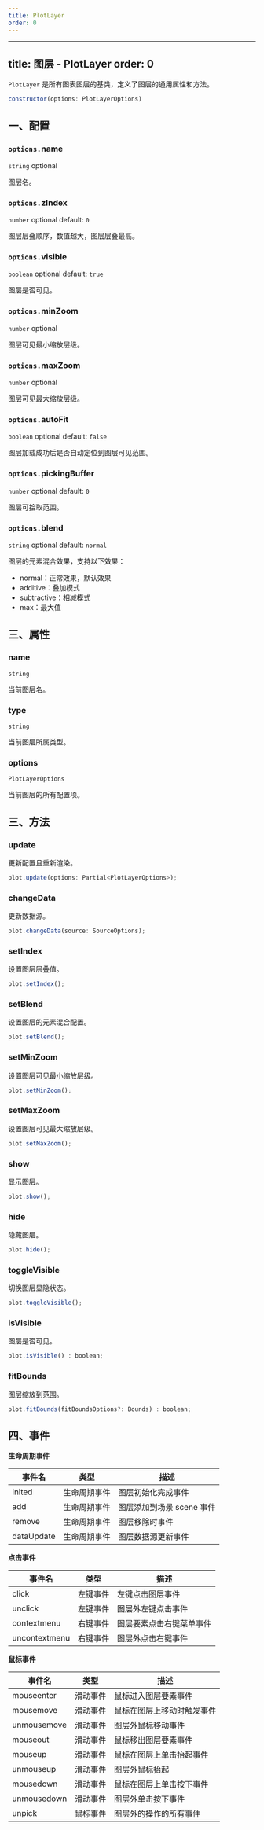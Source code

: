 ```yaml
---
title: PlotLayer
order: 0
---
```


---
title: 图层 - PlotLayer
order: 0
---

`PlotLayer` 是所有图表图层的基类，定义了图层的通用属性和方法。

```js
constructor(options: PlotLayerOptions)
```

## 一、配置

### `options.`name

`string` optional

图层名。

### `options.`zIndex

`number` optional default: `0`

图层层叠顺序，数值越大，图层层叠最高。

### `options.`visible

`boolean` optional default: `true`

图层是否可见。

### `options.`minZoom

`number` optional

图层可见最小缩放层级。

### `options.`maxZoom

`number` optional

图层可见最大缩放层级。

### `options.`autoFit

`boolean` optional default: `false`

图层加载成功后是否自动定位到图层可见范围。

### `options.`pickingBuffer

`number` optional default: `0`

图层可拾取范围。

### `options.`blend

`string` optional default: `normal`

图层的元素混合效果，支持以下效果：

*   normal：正常效果，默认效果
*   additive：叠加模式
*   subtractive：相减模式
*   max：最大值

## 三、属性

### name

`string`

当前图层名。

### type

`string`

当前图层所属类型。

### options

`PlotLayerOptions`

当前图层的所有配置项。

## 三、方法

### update

更新配置且重新渲染。

```js
plot.update(options: Partial<PlotLayerOptions>);
```

### changeData

更新数据源。

```js
plot.changeData(source: SourceOptions);
```

### setIndex

设置图层层叠值。

```js
plot.setIndex();
```

### setBlend

设置图层的元素混合配置。

```js
plot.setBlend();
```

### setMinZoom

设置图层可见最小缩放层级。

```js
plot.setMinZoom();
```

### setMaxZoom

设置图层可见最大缩放层级。

```js
plot.setMaxZoom();
```

### show

显示图层。

```js
plot.show();
```

### hide

隐藏图层。

```js
plot.hide();
```

### toggleVisible

切换图层显隐状态。

```js
plot.toggleVisible();
```

### isVisible

图层是否可见。

```js
plot.isVisible() : boolean;
```

### fitBounds

图层缩放到范围。

```js
plot.fitBounds(fitBoundsOptions?: Bounds) : boolean;
```

## 四、事件

**生命周期事件**

| 事件名     | 类型         | 描述                      |
| ---------- | ------------ | ------------------------- |
| inited     | 生命周期事件 | 图层初始化完成事件        |
| add        | 生命周期事件 | 图层添加到场景 scene 事件 |
| remove     | 生命周期事件 | 图层移除时事件            |
| dataUpdate | 生命周期事件 | 图层数据源更新事件        |

**点击事件**

| 事件名        | 类型     | 描述                     |
| ------------- | -------- | ------------------------ |
| click         | 左键事件 | 左键点击图层事件         |
| unclick       | 左键事件 | 图层外左键点击事件       |
| contextmenu   | 右键事件 | 图层要素点击右键菜单事件 |
| uncontextmenu | 右键事件 | 图层外点击右键事件       |

**鼠标事件**

| 事件名      | 类型     | 描述                       |
| ----------- | -------- | -------------------------- |
| mouseenter  | 滑动事件 | 鼠标进入图层要素事件       |
| mousemove   | 滑动事件 | 鼠标在图层上移动时触发事件 |
| unmousemove | 滑动事件 | 图层外鼠标移动事件         |
| mouseout    | 滑动事件 | 鼠标移出图层要素事件       |
| mouseup     | 滑动事件 | 鼠标在图层上单击抬起事件   |
| unmouseup   | 滑动事件 | 图层外鼠标抬起             |
| mousedown   | 滑动事件 | 鼠标在图层上单击按下事件   |
| unmousedown | 滑动事件 | 图层外单击按下事件         |
| unpick      | 鼠标事件 | 图层外的操作的所有事件     |
